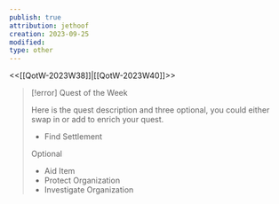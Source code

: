 ```yaml
---
publish: true
attribution: jethoof
creation: 2023-09-25
modified: 
type: other
---
```

<<[[QotW-2023W38]]|[[QotW-2023W40]]>>

> [!error] Quest of the Week
> 
> Here is the quest description and three optional, you could either swap in or add to enrich your quest.
> 
> - Find Settlement
> 
> Optional
> 
> - Aid Item
> - Protect Organization
> - Investigate Organization